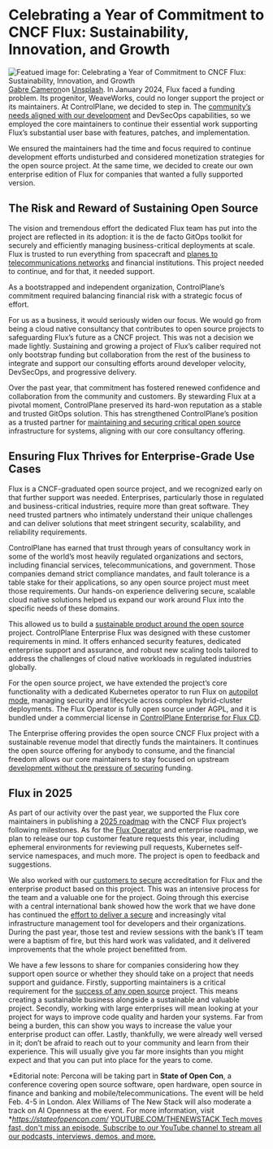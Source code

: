 # Celebrating a Year of Commitment to CNCF Flux: Sustainability, Innovation, and Growth
![Featued image for: Celebrating a Year of Commitment to CNCF Flux: Sustainability, Innovation, and Growth](https://cdn.thenewstack.io/media/2025/02/9a51ea28-gabre-cameron-8p42kceo7ei-unsplash-1024x683.jpg)
[Gabre Cameron](https://unsplash.com/@gabrecameron?utm_content=creditCopyText&utm_medium=referral&utm_source=unsplash)on
[Unsplash](https://unsplash.com/photos/a-cupcake-with-a-single-candle-sitting-on-top-of-it-8P42KceO7eI?utm_content=creditCopyText&utm_medium=referral&utm_source=unsplash).
In January 2024, Flux faced a funding problem. Its progenitor, WeaveWorks, could no longer support the project or its maintainers. At ControlPlane, we decided to step in. The [community’s needs aligned with our development](https://thenewstack.io/developers-need-a-community-of-practice-and-wikis-still-work/) and DevSecOps capabilities, so we employed the core maintainers to continue their essential work supporting Flux’s substantial user base with features, patches, and implementation.

We ensured the maintainers had the time and focus required to continue development efforts undisturbed and considered monetization strategies for the open source project. At the same time, we decided to create our own enterprise edition of Flux for companies that wanted a fully supported version.

## The Risk and Reward of Sustaining Open Source
The vision and tremendous effort the dedicated Flux team has put into the project are reflected in its adoption: it is the de facto GitOps toolkit for securely and efficiently managing business-critical deployments at scale. Flux is trusted to run everything from spacecraft and [planes to telecommunications networks](https://thenewstack.io/thwart-ops-sprawl-with-a-unified-data-plane/) and financial institutions. This project needed to continue, and for that, it needed support.

As a bootstrapped and independent organization, ControlPlane’s commitment required balancing financial risk with a strategic focus of effort.

For us as a business, it would seriously widen our focus. We would go from being a cloud native consultancy that contributes to open source projects to safeguarding Flux’s future as a CNCF project. This was not a decision we made lightly. Sustaining and growing a project of Flux’s caliber required not only bootstrap funding but collaboration from the rest of the business to integrate and support our consulting efforts around developer velocity, DevSecOps, and progressive delivery.

Over the past year, that commitment has fostered renewed confidence and collaboration from the community and customers. By stewarding Flux at a pivotal moment, ControlPlane preserved its hard-won reputation as a stable and trusted GitOps solution. This has strengthened ControlPlane’s position as a trusted partner for [maintaining and securing critical open source](https://thenewstack.io/security-needs-create-more-work-for-open-source-maintainers/) infrastructure for systems, aligning with our core consultancy offering.

## Ensuring Flux Thrives for Enterprise-Grade Use Cases
Flux is a CNCF-graduated open source project, and we recognized early on that further support was needed. Enterprises, particularly those in regulated and business-critical industries, require more than great software. They need trusted partners who intimately understand their unique challenges and can deliver solutions that meet stringent security, scalability, and reliability requirements.

ControlPlane has earned that trust through years of consultancy work in some of the world’s most heavily regulated organizations and sectors, including financial services, telecommunications, and government. Those companies demand strict compliance mandates, and fault tolerance is a table stake for their applications, so any open source project must meet those requirements. Our hands-on experience delivering secure, scalable cloud native solutions helped us expand our work around Flux into the specific needs of these domains.

This allowed us to build a [sustainable product around the open source](https://thenewstack.io/can-open-source-sustain-itself-without-losing-its-soul/) project. ControlPlane Enterprise Flux was designed with these customer requirements in mind. It offers enhanced security features, dedicated enterprise support and assurance, and robust new scaling tools tailored to address the challenges of cloud native workloads in regulated industries globally.

For the open source project, we have extended the project’s core functionality with a dedicated Kubernetes operator to run Flux on [autopilot mode](https://fluxcd.control-plane.io/operator/), managing security and lifecycle across complex hybrid-cluster deployments. The Flux Operator is fully open source under AGPL, and it is bundled under a commercial license in [ControlPlane Enterprise for Flux CD](https://fluxcd.control-plane.io/).

The Enterprise offering provides the open source CNCF Flux project with a sustainable revenue model that directly funds the maintainers. It continues the open source offering for anybody to consume, and the financial freedom allows our core maintainers to stay focused on upstream [development without the pressure of securing](https://thenewstack.io/how-to-get-started-with-http3/) funding.

## Flux in 2025
As part of our activity over the past year, we supported the Flux core maintainers in publishing a [2025 roadmap](https://fluxcd.io/roadmap/) with the CNCF Flux project’s following milestones. As for the [Flux Operator](https://github.com/controlplaneio-fluxcd/flux-operator) and enterprise roadmap, we plan to release our top customer feature requests this year, including ephemeral environments for reviewing pull requests, Kubernetes self-service namespaces, and much more. The project is open to feedback and suggestions.

We also worked with our [customers to secure](https://thenewstack.io/customer-facing-incidents-on-the-rise-it-leaders-say/) accreditation for Flux and the enterprise product based on this project. This was an intensive process for the team and a valuable one for the project. Going through this exercise with a central international bank showed how the work that we have done has continued the [effort to deliver a secure](https://thenewstack.io/as-malware-embraces-rust-a-new-effort-emerges-to-fight-back/) and increasingly vital infrastructure management tool for developers and their organizations. During the past year, those test and review sessions with the bank’s IT team were a baptism of fire, but this hard work was validated, and it delivered improvements that the whole project benefitted from.

We have a few lessons to share for companies considering how they support open source or whether they should take on a project that needs support and guidance. Firstly, supporting maintainers is a critical requirement for the [success of any open source](https://thenewstack.io/icymi-deepseek-is-an-open-source-success-story/) project. This means creating a sustainable business alongside a sustainable and valuable project. Secondly, working with large enterprises will mean looking at your project for ways to improve code quality and harden your systems. Far from being a burden, this can show you ways to increase the value your enterprise product can offer. Lastly, thankfully, we were already well versed in it; don’t be afraid to reach out to your community and learn from their experience. This will usually give you far more insights than you might expect and that you can put into place for the years to come.

*Editorial note: Percona will be taking part in **State of Open Con**, a conference covering open source software, open hardware, open source in finance and banking and mobile/telecommunications. The event will be held Feb. 4-5 in London. Alex Williams of The New Stack will also moderate a track on AI Openness at the event. For more information, visit **https://stateofopencon.com/*
[
YOUTUBE.COM/THENEWSTACK
Tech moves fast, don't miss an episode. Subscribe to our YouTube
channel to stream all our podcasts, interviews, demos, and more.
](https://youtube.com/thenewstack?sub_confirmation=1)
